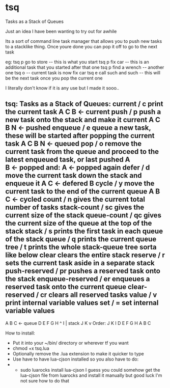 # tsq
Tasks as a Stack of Queues

Just an idea I have been wanting to try out for awhile

Its a sort of command line task manager that allows you to push new tasks to a stacklike thing. Once youre done you can pop it off to go to the next task

eg:
  tsq p go to store -- this is what you start
  tsq p fix car -- this is an additional task that you started after that one
  tsq p find a wrench -- another one
  tsq o  -- current task is now fix car
  tsq e call such and such -- this will be the next task once you pop the current one

I literally don't know if it is any use but I made it sooo..

tsq: Tasks as a Stack of Queues:
  current / c            print the current task
                         A
                         C B   <- current
  push / p               push a new task onto the stack and make it current
                         A
                         C B
                         N     <- pushed
  enqueue / e            queue a new task, these will be started after popping the current task
                         A
                         C B N <- queued
  pop / o                remove the current task from the queue and proceed to the latest enqueued task, or last pushed
                         A     
                         B     <- popped
                           and:
                         A     <- popped again
  defer / d              move the current task down the stack and enqueue it
                         A C   <- defered
                         B
  cycle / y              move the current task to the end of the current queue
                         A
                         B C   <- cycled
  count / n              gives the current total number of tasks
  stack-count / sc       gives the current size of the stack
  queue-count / qc       gives the current size of the queue at the top of the stack
  stack / s              prints the first task in each queue of the stack
  queue / q              prints the current queue
  tree / t               prints the whole stack-queue tree sorta like below
  clear                  clears the entire stack
  reserve / r            sets the current task aside in a separate stack
  push-reserved / pr     pushes a reserved task onto the stack
  enqueue-reserved / er  enqueues a reserved task onto the current queue
  clear-reserved / cr    clears all reserved tasks
  value / v              print internal variable values
  set / =                set internal variable values
  -------------
  A B C          <- queue
  D E F G H     ^
  I             |   stack
  J K           v
                    Order: J K I D E F G H A B C

How to install:
* Put it into your ~/bin/ directory or wherever tf you want
* chmod +x tsq.lua
* Optionally remove the .lua extension to make it quicker to type
* Use have to have lua-cjson installed so you also have to do:
* * sudo luarocks install lua-cjson
I guess you could somehow get the lua-cjson file from luarocks and install it manually but good luck I'm not sure how to do that

